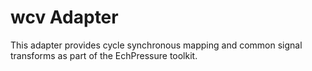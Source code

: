 # wcv Adapter

This adapter provides cycle synchronous mapping and common signal transforms as
part of the EchPressure toolkit.
